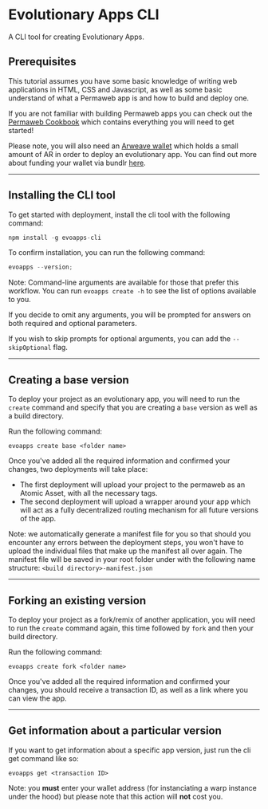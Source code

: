 # Evolutionary Apps CLI

A CLI tool for creating Evolutionary Apps.

## Prerequisites

This tutorial assumes you have some basic knowledge of writing web applications in HTML, CSS and Javascript, as well as some basic understand of what a Permaweb app is and how to build and deploy one.

If you are not familiar with building Permaweb apps you can check out the [Permaweb Cookbook](https://cookbook.g8way.io) which contains everything you will need to get started!

Please note, you will also need an [Arweave wallet](https://arweave.app/) which holds a small amount of AR in order to deploy an evolutionary app. You can find out more about funding your wallet via bundlr [here](https://docs.bundlr.network/developer-docs/cli/funding-a-node).

---

## Installing the CLI tool

To get started with deployment, install the cli tool with the following command:

```jsx
npm install -g evoapps-cli
```

To confirm installation, you can run the following command:

```jsx
evoapps --version;
```

Note: Command-line arguments are available for those that prefer this workflow. You can run `evoapps create -h` to see the list of options available to you.

If you decide to omit any arguments, you will be prompted for answers on both required and optional parameters.

If you wish to skip prompts for optional arguments, you can add the `--skipOptional` flag.

---

## Creating a base version

To deploy your project as an evolutionary app, you will need to run the `create` command and specify that you are creating a `base` version as well as a build directory.

Run the following command:

```
evoapps create base <folder name>
```

Once you've added all the required information and confirmed your changes, two deployments will take place:

- The first deployment will upload your project to the permaweb as an Atomic Asset, with all the necessary tags.
- The second deployment will upload a wrapper around your app which will act as a fully decentralized routing mechanism for all future versions of the app.

Note: we automatically generate a manifest file for you so that should you encounter any errors between the deployment steps, you won't have to upload the individual files that make up the manifest all over again. The manifest file will be saved in your root folder under with the following name structure: `<build directory>-manifest.json`

---

## Forking an existing version

To deploy your project as a fork/remix of another application, you will need to run the `create` command again, this time followed by `fork` and then your build directory.

Run the following command:

```
evoapps create fork <folder name>
```

Once you've added all the required information and confirmed your changes, you should receive a transaction ID, as well as a link where you can view the app.

---

## Get information about a particular version

If you want to get information about a specific app version, just run the cli get command like so:

```
evoapps get <transaction ID>
```

Note: you **must** enter your wallet address (for instanciating a warp instance under the hood) but please note that this action will **not** cost you.
